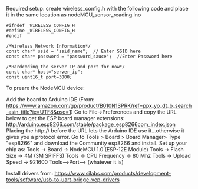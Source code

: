 Required setup:
create wireless_config.h with the following code and place it in the same location as nodeMCU_sensor_reading.ino
```
#ifndef _WIRELESS_CONFIG_H
#define _WIRELESS_CONFIG_H
#endif

/*Wireless Network Information*/
const char* ssid = "ssid_name";  // Enter SSID here
const char* password = "password_sauce";  //Enter Password here

/*Hardcoding the server IP and port for now*/
const char* host="server_ip";
const uint16_t port=3000;
```
To preare the NodeMCU device:

Add the board to Arduino IDE (From: https://www.amazon.com/gp/product/B010N1SPRK/ref=ppx_yo_dt_b_search_asin_title?ie=UTF8&psc=1)
Go to File->Preferences and copy the URL below to get the ESP board manager extensions: http://arduino.esp8266.com/stable/package_esp8266com_index.json Placing the http:// before the URL lets the Arduino IDE use it...otherwise it gives you a protocol error.
Go to Tools > Board > Board Manager> Type "esp8266" and download the Community esp8266 and install.
Set up your chip as:
Tools -> Board -> NodeMCU 1.0 (ESP-12E Module)
Tools -> Flash Size -> 4M (3M SPIFFS)
Tools -> CPU Frequency -> 80 Mhz
Tools -> Upload Speed -> 921600
Tools-->Port--> (whatever it is)

Install drivers from:
https://www.silabs.com/products/development-tools/software/usb-to-uart-bridge-vcp-drivers
